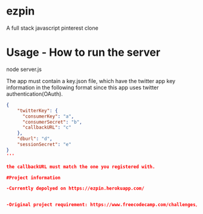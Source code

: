 # ezpin
A full stack javascript pinterest clone

# Usage - How to run the server
node server.js 

The app must contain a key.json file, which have the twitter app key information in the following format since this app uses twitter authentication(OAuth).

```json
{
    "twitterKey": {
      "consumerKey": "a",
      "consumerSecret": "b",
      "callbackURL": "c"
    },
    "dburl": "d",
    "sessionSecret": "e"
}
'''

the callbackURL must match the one you registered with.

#Project information

-Currently depolyed on https://ezpin.herokuapp.com/


-Original project requirement: https://www.freecodecamp.com/challenges/build-a-pinterest-clone
